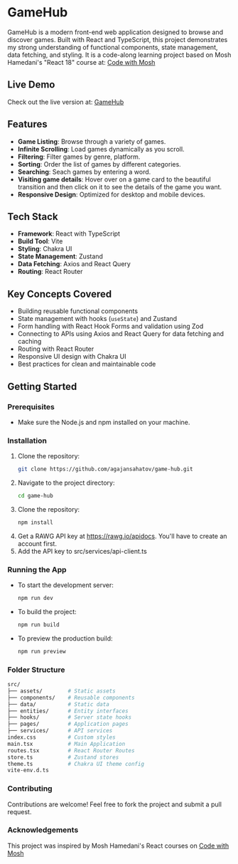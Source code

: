 # GameHub

GameHub is a modern front-end web application designed to browse and discover games. Built with React and TypeScript, this project demonstrates my strong understanding of functional components, state management, data fetching, and styling. It is a code-along learning project based on Mosh Hamedani's "React 18" course at: [Code with Mosh](https://codewithmosh.com/)

## Live Demo

Check out the live version at: [GameHub](https://game-hub-three-kohl.vercel.app/)

## Features

- **Game Listing**: Browse through a variety of games.
- **Infinite Scrolling**: Load games dynamically as you scroll.
- **Filtering**: Filter games by genre, platform.
- **Sorting**: Order the list of games by different categories.
- **Searching**: Seach games by entering a word.
- **Visiting game details**: Hover over on a game card to the beautiful transition and then click on it to see the details of the game you want.
- **Responsive Design**: Optimized for desktop and mobile devices.

## Tech Stack

- **Framework**: React with TypeScript
- **Build Tool**: Vite
- **Styling**: Chakra UI
- **State Management**: Zustand
- **Data Fetching**: Axios and React Query
- **Routing**: React Router

## Key Concepts Covered

- Building reusable functional components
- State management with hooks (`useState`) and Zustand
- Form handling with React Hook Forms and validation using Zod
- Connecting to APIs using Axios and React Query for data fetching and caching
- Routing with React Router
- Responsive UI design with Chakra UI
- Best practices for clean and maintainable code

## Getting Started

### Prerequisites

- Make sure the Node.js and npm installed on your machine.

### Installation

1. Clone the repository:
   ```bash
   git clone https://github.com/agajansahatov/game-hub.git
   ```
2. Navigate to the project directory:
   ```bash
   cd game-hub
   ```
3. Clone the repository:
   ```bash
   npm install
   ```
4. Get a RAWG API key at https://rawg.io/apidocs. You'll have to create an account first.
5. Add the API key to src/services/api-client.ts

### Running the App

- To start the development server:

  ```bash
  npm run dev
  ```

- To build the project:

  ```bash
  npm run build
  ```

- To preview the production build:

  ```bash
  npm run preview
  ```

### Folder Structure

```bash
src/
├── assets/        # Static assets
├── components/    # Reusable components
├── data/          # Static data
├── entities/      # Entity interfaces
├── hooks/         # Server state hooks
├── pages/         # Application pages
├── services/      # API services
index.css          # Custom styles
main.tsx           # Main Application
routes.tsx         # React Router Routes
store.ts           # Zustand stores
theme.ts           # Chakra UI theme config
vite-env.d.ts
```

### Contributing

Contributions are welcome! Feel free to fork the project and submit a pull request.

### Acknowledgements

This project was inspired by Mosh Hamedani's React courses on [Code with Mosh](https://codewithmosh.com/)
